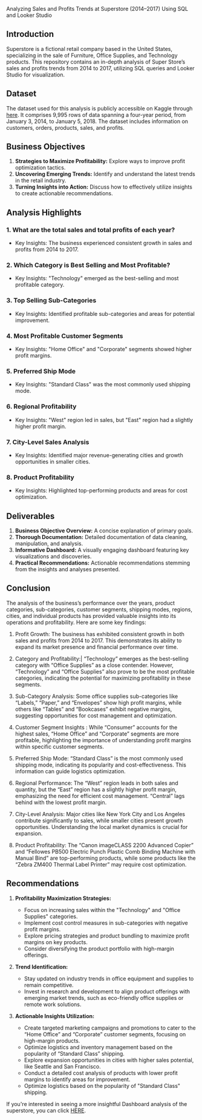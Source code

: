 Analyzing Sales and Profits Trends at Superstore (2014–2017) Using SQL and Looker Studio

## Introduction

Superstore is a fictional retail company based in the United States, specializing in the sale of Furniture, Office Supplies, and Technology products. This repository contains an in-depth analysis of Super Store’s sales and profits trends from 2014 to 2017, utilizing SQL queries and Looker Studio for visualization.

## Dataset

The dataset used for this analysis is publicly accessible on Kaggle through [here](https://www.kaggle.com/schubin/furnituresales). It comprises 9,995 rows of data spanning a four-year period, from January 3, 2014, to January 5, 2018. The dataset includes information on customers, orders, products, sales, and profits.

## Business Objectives

1. **Strategies to Maximize Profitability:** Explore ways to improve profit optimization tactics.
2. **Uncovering Emerging Trends:** Identify and understand the latest trends in the retail industry.
3. **Turning Insights into Action:** Discuss how to effectively utilize insights to create actionable recommendations.

## Analysis Highlights

### 1. What are the total sales and total profits of each year?
- Key Insights: The business experienced consistent growth in sales and profits from 2014 to 2017.

### 2. Which Category is Best Selling and Most Profitable?
- Key Insights: "Technology" emerged as the best-selling and most profitable category.

### 3. Top Selling Sub-Categories
- Key Insights: Identified profitable sub-categories and areas for potential improvement.

### 4. Most Profitable Customer Segments
- Key Insights: "Home Office" and "Corporate" segments showed higher profit margins.

### 5. Preferred Ship Mode
- Key Insights: "Standard Class" was the most commonly used shipping mode.

### 6. Regional Profitability
- Key Insights: "West" region led in sales, but "East" region had a slightly higher profit margin.

### 7. City-Level Sales Analysis
- Key Insights: Identified major revenue-generating cities and growth opportunities in smaller cities.

### 8. Product Profitability
- Key Insights: Highlighted top-performing products and areas for cost optimization.

## Deliverables

1. **Business Objective Overview:** A concise explanation of primary goals.
2. **Thorough Documentation:** Detailed documentation of data cleaning, manipulation, and analysis.
3. **Informative Dashboard:** A visually engaging dashboard featuring key visualizations and discoveries.
4. **Practical Recommendations:** Actionable recommendations stemming from the insights and analyses presented.

## Conclusion 
The analysis of the business’s performance over the years, product categories, sub-categories, customer segments, shipping modes, regions, cities, and individual products has provided valuable insights into its operations and profitability. Here are some key findings:

1. Profit Growth: The business has exhibited consistent growth in both sales and profits from 2014 to 2017. This demonstrates its ability to expand its market presence and financial performance over time.

2. Category and Profitability:|
“Technology” emerges as the best-selling category with “Office Supplies” as a close contender. However, “Technology” and “Office Supplies” also prove to be the most profitable categories, indicating the potential for maximizing profitability in these segments.

3. Sub-Category Analysis:
Some office supplies sub-categories like “Labels,” “Paper,” and “Envelopes” show high profit margins, while others like “Tables” and “Bookcases” exhibit negative margins, suggesting opportunities for cost management and optimization.

4. Customer Segment Insights :
While “Consumer” accounts for the highest sales, “Home Office” and “Corporate” segments are more profitable, highlighting the importance of understanding profit margins within specific customer segments.

5. Preferred Ship Mode: “Standard Class” is the most commonly used shipping mode, indicating its popularity and cost-effectiveness. This information can guide logistics optimization.

6. Regional Performance:
The “West” region leads in both sales and quantity, but the “East” region has a slightly higher profit margin, emphasizing the need for efficient cost management. “Central” lags behind with the lowest profit margin.

7. City-Level Analysis:
Major cities like New York City and Los Angeles contribute significantly to sales, while smaller cities present growth opportunities. Understanding the local market dynamics is crucial for expansion.

8. Product Profitability:
The “Canon imageCLASS 2200 Advanced Copier” and “Fellowes PB500 Electric Punch Plastic Comb Binding Machine with Manual Bind” are top-performing products, while some products like the “Zebra ZM400 Thermal Label Printer” may require cost optimization.
## Recommendations

1. **Profitability Maximization Strategies:**
   - Focus on increasing sales within the "Technology" and "Office Supplies" categories.
   - Implement cost control measures in sub-categories with negative profit margins.
   - Explore pricing strategies and product bundling to maximize profit margins on key products.
   - Consider diversifying the product portfolio with high-margin offerings.

2. **Trend Identification:**
   - Stay updated on industry trends in office equipment and supplies to remain competitive.
   - Invest in research and development to align product offerings with emerging market trends, such as eco-friendly office supplies or remote work solutions.

3. **Actionable Insights Utilization:**
   - Create targeted marketing campaigns and promotions to cater to the “Home Office” and “Corporate” customer segments, focusing on high-margin products.
   - Optimize logistics and inventory management based on the popularity of “Standard Class” shipping.
   - Explore expansion opportunities in cities with higher sales potential, like Seattle and San Francisco.
   - Conduct a detailed cost analysis of products with lower profit margins to identify areas for improvement.
   - Optimize logistics based on the popularity of "Standard Class" shipping.

If you're interested in seeing a more insightful Dashboard analysis of the superstore, you can click [HERE](https://lookerstudio.google.com/u/0/reporting/5b65978f-c19b-4133-b0e9-da89870261d4/page/efxM).



